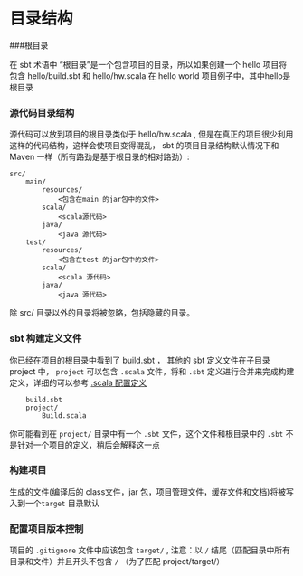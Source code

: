 # 目录结构

###根目录

在 sbt 术语中 “根目录”是一个包含项目的目录，所以如果创建一个 hello 项目将包含 hello/build.sbt 和 hello/hw.scala 在 hello world 项目例子中，其中hello是根目录

### 源代码目录结构

源代码可以放到项目的根目录类似于 hello/hw.scala , 但是在真正的项目很少利用这样的代码结构，这样会使项目变得混乱， sbt 的项目目录结构默认情况下和 Maven 一样（所有路劲是基于根目录的相对路劲）:

```
src/
    main/
        resources/
            <包含在main 的jar包中的文件>
        scala/
            <scala源代码>
        java/
            <java 源代码>
    test/
        resources/
            <包含在test 的jar包中的文件>
        scala/
            <scala 源代码>
        java/
            <java 源代码>

```

除 src/ 目录以外的目录将被忽略，包括隐藏的目录。

### sbt 构建定义文件

你已经在项目的根目录中看到了 build.sbt ， 其他的 sbt 定义文件在子目录 project 中， `project` 可以包含 `.scala` 文件，将和 `.sbt` 定义进行合并来完成构建定义，详细的可以参考 [.scala 配置定义]()

```
    build.sbt
    project/
        Build.scala
```

你可能看到在 `project/` 目录中有一个 `.sbt` 文件，这个文件和根目录中的 `.sbt` 不是针对一个项目的定义，稍后会解释这一点

### 构建项目

生成的文件(编译后的 class文件，jar 包，项目管理文件，缓存文件和文档)将被写入到一个`target` 目录默认

### 配置项目版本控制

项目的 `.gitignore` 文件中应该包含 `target/` , 注意：以 `/` 结尾（匹配目录中所有目录和文件）并且开头不包含 `/` （为了匹配 project/target/）
